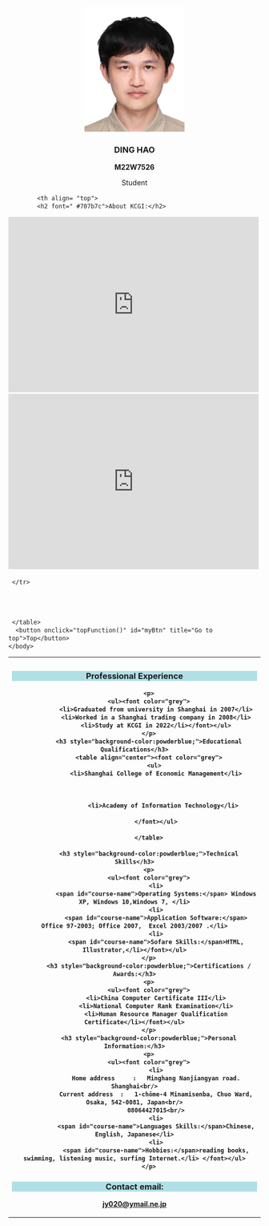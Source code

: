  <!DOCTYPE html>
<html>
<title>Student Project</title>

<body>

<p style="text-align:center;" ><img src="./img/123.jpg" width="200px" height="250px" class="center">
<h3 style="text-align:center;">DING HAO</h3>
<p style="text-align:center;"><b>M22W7526</b></p>
<p style="text-align:center;">Student</p>
</body>
 <head>
 <meta name="viewport" content="width=device-width, initial-scale=1">

<title></title> 
</head>

<table> 
<tr>
    <th>
            <h3 style="background-color:powderblue;" >Professional Experience</h3>
           
            <p>
            <ul><font color="grey">
                <li>Graduated from university in Shanghai in 2007</li>
                <li>Worked in a Shanghai trading company in 2008</li>
                <li>Study at KCGI in 2022</li></font></ul>
            </p>
            <h3 style="background-color:powderblue;">Educational Qualifications</h3>
            <table align="center"><font color="grey">
               <ul>
                <li>Shanghai College of Economic Management</li>
                  
                    
                
                    <li>Academy of Information Technology</li>
                                    
                </font></ul>
                
            </table>
          
            <h3 style="background-color:powderblue;">Technical Skills</h3>
            <p>
            <ul><font color="grey">
                <li>
                <span id="course-name">Operating Systems:</span> Windows XP, Windows 10,Windows 7, </li>
                <li>
                <span id="course-name">Application Software:</span> Office 97-2003; Office 2007,  Excel 2003/2007 .</li>
                <li>
                <span id="course-name">Sofare Skills:</span>HTML, Illustrator,</li></font></ul>
            </p>
            <h3 style="background-color:powderblue;">Certifications / Awards:</h3>
            <p>
            <ul><font color="grey">
                <li>China Computer Certificate III</li>
                <li>National Computer Rank Examination</li>
                <li>Human Resource Manager Qualification Certificate</li></font></ul>
            </p>
            <h3 style="background-color:powderblue;">Personal Information:</h3>
            <p>
            <ul><font color="grey">
                <li>
                Home address     :   Minghang Nanjiangyan road. Shanghai<br/>
				Current address  :   1-chōme-4 Minamisenba, Chuo Ward, Osaka, 542-0081, Japan<br/>
				08064427015<br/>
                <li>
                <span id="course-name">Languages Skills:</span>Chinese, English, Japanese</li>
                <li>
                <span id="course-name">Hobbies:</span>reading books, swimming, listening music, surfing Internet.</li> </font></ul>
            </p>
            
         
   
<h3 id="name" style="background-color:powderblue;">Contact email:</h3>
         <a href="https://mail.yahoo.co.jp/u/pc/f/" target="_blank"><p id="email">jy020@ymail.ne.jp</p></a>
     </th>
	 
	 		<th align= "top">
			<h2 font=" #707b7c">About KCGI:</h2>
<iframe width="500" height="350" 
src="https://www.youtube.com/embed/rzHK_QCFX-0" 
title="YouTube video player" 
frameborder="0" 
allow="accelerometer; autoplay; clipboard-write; encrypted-media; gyroscope; picture-in-picture" allowfullscreen></iframe>		

<iframe 
src="https://www.google.com/maps/embed?pb=!1m18!1m12!1m3!1d52287.2646608505!2d135.73091078340315!3d35.007855571156796!2m3!1f0!2f0!3f0!3m2!1i1024!2i768!4f13.1!3m3!1m2!1s0x600108a81e2facd7%3A0x9fbcc21154371a56!2sThe%20Kyoto%20College%20of%20Graduate%20Studies%20for%20Informatics!5e0!3m2!1szh-CN!2sjp!4v1667090594994!5m2!1szh-CN!2sjp" 
width="500" 
height="350" 
style="border:0;" allowfullscreen="" loading="lazy" referrerpolicy="no-referrer-when-downgrade"></iframe>

</th>
	 
	 </tr>
	
	 
			
	 
	 </table>
	  <button onclick="topFunction()" id="myBtn" title="Go to top">Top</button> 
    </body>
</html> 
